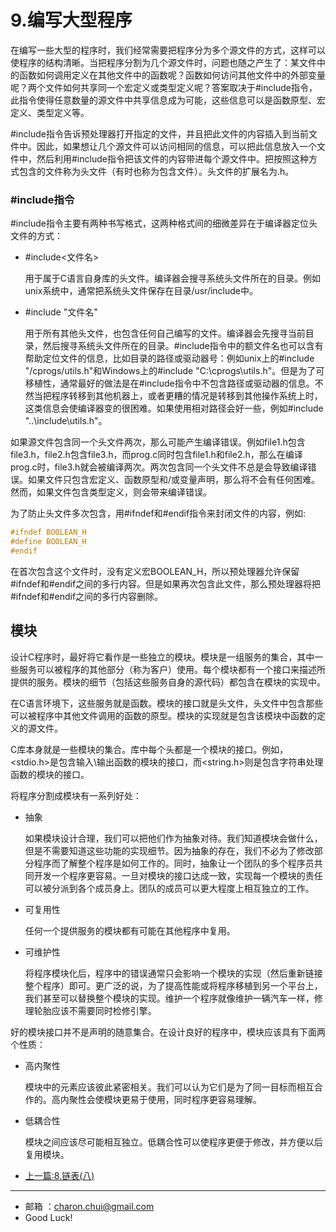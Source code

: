 9.编写大型程序
===

在编写一些大型的程序时，我们经常需要把程序分为多个源文件的方式，这样可以使程序的结构清晰。当把程序分割为几个源文件时，问题也随之产生了：某文件中的函数如何调用定义在其他文件中的函数呢？函数如何访问其他文件中的外部变量呢？两个文件如何共享同一个宏定义或类型定义呢？答案取决于#include指令，此指令使得任意数量的源文件中共享信息成为可能，这些信息可以是函数原型、宏定义、类型定义等。

#include指令告诉预处理器打开指定的文件，并且把此文件的内容插入到当前文件中。因此，如果想让几个源文件可以访问相同的信息，可以把此信息放入一个文件中，然后利用#include指令把该文件的内容带进每个源文件中。把按照这种方式包含的文件称为头文件（有时也称为包含文件）。头文件的扩展名为.h。

### #include指令

#include指令主要有两种书写格式，这两种格式间的细微差异在于编译器定位头文件的方式：

- #include<文件名>

    用于属于C语言自身库的头文件。编译器会搜寻系统头文件所在的目录。例如unix系统中，通常把系统头文件保存在目录/usr/include中。

- #include "文件名"

    用于所有其他头文件，也包含任何自己编写的文件。编译器会先搜寻当前目录，然后搜寻系统头文件所在的目录。#include指令中的额文件名也可以含有帮助定位文件的信息，比如目录的路径或驱动器号：例如unix上的#include  "/cprogs/utils.h"和Windows上的#include "C:\cprogs\utils.h"。但是为了可移植性，通常最好的做法是在#include指令中不包含路径或驱动器的信息。不然当把程序转移到其他机器上，或者更糟的情况是转移到其他操作系统上时，这类信息会使编译器变的很困难。如果使用相对路径会好一些，例如#include "..\include\utils.h"。

如果源文件包含同一个头文件两次，那么可能产生编译错误。例如file1.h包含file3.h，file2.h包含file3.h，而prog.c同时包含file1.h和file2.h，那么在编译prog.c时，file3.h就会被编译两次。两次包含同一个头文件不总是会导致编译错误。如果文件只包含宏定义、函数原型和/或变量声明，那么将不会有任何困难。然而，如果文件包含类型定义，则会带来编译错误。

为了防止头文件多次包含，用#ifndef和#endif指令来封闭文件的内容，例如:  

```c
#ifndef BOOLEAN_H
#define BOOLEAN_H
#endif
```

在首次包含这个文件时，没有定义宏BOOLEAN_H，所以预处理器允许保留#ifndef和#endif之间的多行内容。但是如果再次包含此文件，那么预处理器将把#ifndef和#endif之间的多行内容删除。



## 模块

设计C程序时，最好将它看作是一些独立的模块。模块是一组服务的集合，其中一些服务可以被程序的其他部分（称为客户）使用。每个模块都有一个接口来描述所提供的服务。模块的细节（包括这些服务自身的源代码）都包含在模块的实现中。

在C语言环境下，这些服务就是函数。模块的接口就是头文件，头文件中包含那些可以被程序中其他文件调用的函数的原型。模块的实现就是包含该模块中函数的定义的源文件。



C库本身就是一些模块的集合。库中每个头都是一个模块的接口。例如，<stdio.h>是包含输入\输出函数的模块的接口，而<string.h>则是包含字符串处理函数的模块的接口。

将程序分割成模块有一系列好处：  

- 抽象

    如果模块设计合理，我们可以把他们作为抽象对待。我们知道模块会做什么，但是不需要知道这些功能的实现细节。因为抽象的存在，我们不必为了修改部分程序而了解整个程序是如何工作的。同时，抽象让一个团队的多个程序员共同开发一个程序更容易。一旦对模块的接口达成一致，实现每一个模块的责任可以被分派到各个成员身上。团队的成员可以更大程度上相互独立的工作。

- 可复用性

    任何一个提供服务的模块都有可能在其他程序中复用。

- 可维护性

    将程序模块化后，程序中的错误通常只会影响一个模块的实现（然后重新链接整个程序）即可。更广泛的说，为了提高性能或将程序移植到另一个平台上，我们甚至可以替换整个模块的实现。维护一个程序就像维护一辆汽车一样，修理轮胎应该不需要同时检修引擎。



好的模块接口并不是声明的随意集合。在设计良好的程序中，模块应该具有下面两个性质：  

- 高内聚性

    模块中的元素应该彼此紧密相关。我们可以认为它们是为了同一目标而相互合作的。高内聚性会使模块更易于使用，同时程序更容易理解。

- 低耦合性

    模块之间应该尽可能相互独立。低耦合性可以使程序更便于修改，并方便以后复用模块。




































- [上一篇:8.链表(八)](https://github.com/CharonChui/CPPStudyNote/blob/main/C%E5%85%A5%E9%97%A8/8.%E9%93%BE%E8%A1%A8(%E5%85%AB).md)




---

- 邮箱 ：charon.chui@gmail.com  
- Good Luck! 
